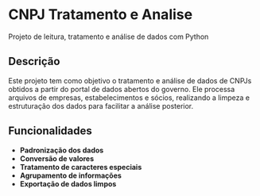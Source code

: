 # CNPJ Tratamento e Analise

Projeto de leitura, tratamento e análise de dados com Python

## Descrição
Este projeto tem como objetivo o tratamento e análise de dados de CNPJs obtidos a partir do portal de dados abertos do governo. Ele processa arquivos de empresas, estabelecimentos e sócios, realizando a limpeza e estruturação dos dados para facilitar a análise posterior.

## Funcionalidades
- **Padronização dos dados**
- **Conversão de valores**
- **Tratamento de caracteres especiais**
- **Agrupamento de informações**
- **Exportação de dados limpos**

